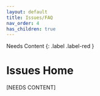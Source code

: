 ```yaml
---
layout: default
title: Issues/FAQ
nav_order: 4
has_children: true
---
```


Needs Content
{: .label .label-red }

# Issues Home

[NEEDS CONTENT]
